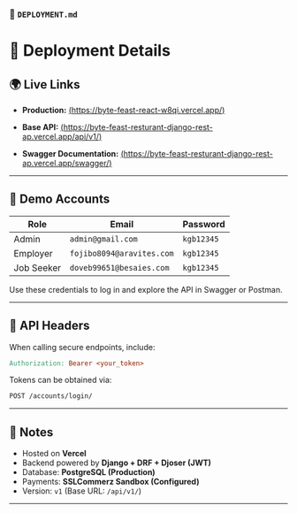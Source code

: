 ### 📄 `DEPLOYMENT.md`

# 🚀 Deployment Details

## 🌍 Live Links

- **Production:** [(https://byte-feast-react-w8qi.vercel.app/)](https://byte-feast-react-w8qi.vercel.app/)

- **Base API:** [(https://byte-feast-resturant-django-rest-ap.vercel.app/api/v1/)](https://byte-feast-resturant-django-rest-ap.vercel.app/api/v1/)

- **Swagger Documentation:** [(https://byte-feast-resturant-django-rest-ap.vercel.app/swagger/)](https://byte-feast-resturant-django-rest-ap.vercel.app/swagger/)

---

## 👤 Demo Accounts

| Role       | Email                     | Password   |
| ---------- | ------------------------- | ---------- |
| Admin      | `admin@gmail.com`         | `kgb12345` |
| Employer   | `fojibo8094@aravites.com` | `kgb12345` |
| Job Seeker | `doveb99651@besaies.com`  | `kgb12345` |

Use these credentials to log in and explore the API in Swagger or Postman.

---

## 🧩 API Headers

When calling secure endpoints, include:

```makefile
Authorization: Bearer <your_token>
```

Tokens can be obtained via:

```bash
POST /accounts/login/
```

---

## 🧠 Notes

- Hosted on **Vercel**
- Backend powered by **Django + DRF + Djoser (JWT)**
- Database: **PostgreSQL (Production)**
- Payments: **SSLCommerz Sandbox (Configured)**
- Version: `v1` (Base URL: `/api/v1/`)

---
